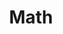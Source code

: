 ---
layout: tag-list
type: tag
title: Math
slug: math
category: blog
sidebar: true
order: 2
description: >
   All about Math
---